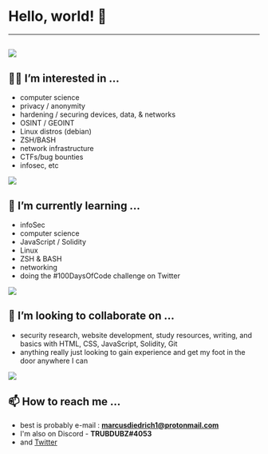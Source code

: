 # Hello, world! 👋

---------------------------------------------------------------------------------------------------------------------------------------------------------
<a href="https://github.com/anuraghazra/github-readme-stats"></a>
 <img align="center" src="https://github-readme-stats.vercel.app/api?username=TRUBDUBZ&show_icons=true&theme=ocean_dark"/>
---------------------------------------------------------------------------------------------------------------------------------------------------------

## 🧙‍♂️ I’m interested in ... 
- computer science
- privacy / anonymity  
- hardening / securing devices, data, & networks
- OSINT / GEOINT
- Linux distros (debian)
- ZSH/BASH 
- network infrastructure 
- CTFs/bug bounties
- infosec, etc

<a href="https://git.io/streak-stats"></a>
<img align="center" src="https://github-readme-streak-stats.herokuapp.com/?user=TRUBDUBZ&show_icons=true&theme=gotham"/>
 
## 🧠 I’m currently learning ...  
- infoSec
- computer science
- JavaScript / Solidity
- Linux
- ZSH & BASH
- networking
- doing the #100DaysOfCode challenge on Twitter
 
<a href="https://github.com/anuraghazra/github-readme-stats"></a>
<img align="center" src="https://github-readme-stats.vercel.app/api/top-langs/?username=TRUBDUBZ&show_icons=true&theme=aura"/>

## 🤝 I’m looking to collaborate on ...
- security research, website development, study resources, writing, and basics with HTML, CSS, JavaScript, Solidity, Git
- anything really just looking to gain experience and get my foot in the door anywhere I can

<a href="https://github.com/ryo-ma/github-profile-trophy"><a/>
<img align="center" src="https://github-profile-trophy.vercel.app/?username=TRUBDUBZ&show_icons=true&theme=synthwave&row=1&layout=compact"/>


## 📫 How to reach me ...
  
- best is probably e-mail : **marcusdiedrich1@protonmail.com** 
- I'm also on Discord - **TRUBDUBZ#4053**
- and [Twitter](https://twitter.com/marcusdiedrich1)



